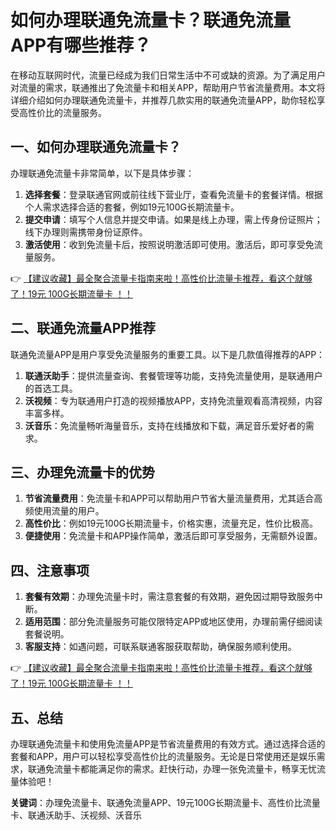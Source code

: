 # 如何办理联通免流量卡？联通免流量APP有哪些推荐？

在移动互联网时代，流量已经成为我们日常生活中不可或缺的资源。为了满足用户对流量的需求，联通推出了免流量卡和相关APP，帮助用户节省流量费用。本文将详细介绍如何办理联通免流量卡，并推荐几款实用的联通免流量APP，助你轻松享受高性价比的流量服务。

## 一、如何办理联通免流量卡？

办理联通免流量卡非常简单，以下是具体步骤：

1. **选择套餐**：登录联通官网或前往线下营业厅，查看免流量卡的套餐详情。根据个人需求选择合适的套餐，例如19元100G长期流量卡。
2. **提交申请**：填写个人信息并提交申请。如果是线上办理，需上传身份证照片；线下办理则需携带身份证原件。
3. **激活使用**：收到免流量卡后，按照说明激活即可使用。激活后，即可享受免流量服务。

👉 [【建议收藏】最全聚合流量卡指南来啦！高性价比流量卡推荐，看这个就够了！19元 100G长期流量卡 ！！](https://bit.ly/Liuliangka)

## 二、联通免流量APP推荐

联通免流量APP是用户享受免流量服务的重要工具。以下是几款值得推荐的APP：

1. **联通沃助手**：提供流量查询、套餐管理等功能，支持免流量使用，是联通用户的首选工具。
2. **沃视频**：专为联通用户打造的视频播放APP，支持免流量观看高清视频，内容丰富多样。
3. **沃音乐**：免流量畅听海量音乐，支持在线播放和下载，满足音乐爱好者的需求。

## 三、办理免流量卡的优势

1. **节省流量费用**：免流量卡和APP可以帮助用户节省大量流量费用，尤其适合高频使用流量的用户。
2. **高性价比**：例如19元100G长期流量卡，价格实惠，流量充足，性价比极高。
3. **便捷使用**：免流量卡和APP操作简单，激活后即可享受服务，无需额外设置。

## 四、注意事项

1. **套餐有效期**：办理免流量卡时，需注意套餐的有效期，避免因过期导致服务中断。
2. **适用范围**：部分免流量服务可能仅限特定APP或地区使用，办理前需仔细阅读套餐说明。
3. **客服支持**：如遇问题，可联系联通客服获取帮助，确保服务顺利使用。

👉 [【建议收藏】最全聚合流量卡指南来啦！高性价比流量卡推荐，看这个就够了！19元 100G长期流量卡 ！！](https://bit.ly/Liuliangka)

## 五、总结

办理联通免流量卡和使用免流量APP是节省流量费用的有效方式。通过选择合适的套餐和APP，用户可以轻松享受高性价比的流量服务。无论是日常使用还是娱乐需求，联通免流量卡都能满足你的需求。赶快行动，办理一张免流量卡，畅享无忧流量体验吧！

**关键词**：办理免流量卡、联通免流量APP、19元100G长期流量卡、高性价比流量卡、联通沃助手、沃视频、沃音乐